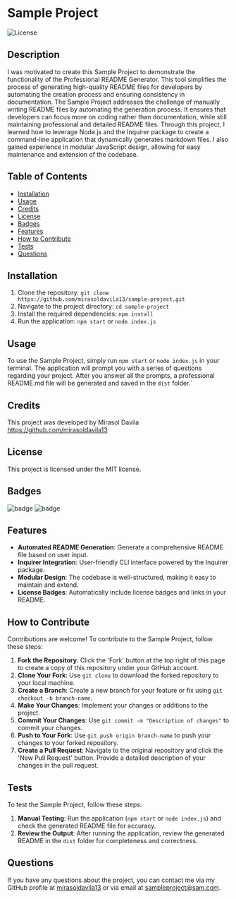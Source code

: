 # Sample Project

![License](https://img.shields.io/badge/License-MIT-blue.svg)

## Description
I was motivated to create this Sample Project to demonstrate the functionality of the Professional README Generator. This tool simplifies the process of generating high-quality README files for developers by automating the creation process and ensuring consistency in documentation. The Sample Project addresses the challenge of manually writing README files by automating the generation process. It ensures that developers can focus more on coding rather than documentation, while still maintaining professional and detailed README files. Through this project, I learned how to leverage Node.js and the Inquirer package to create a command-line application that dynamically generates markdown files. I also gained experience in modular JavaScript design, allowing for easy maintenance and extension of the codebase.

## Table of Contents
- [Installation](#installation)
- [Usage](#usage)
- [Credits](#credits)
- [License](#license)
- [Badges](#badges)
- [Features](#features)
- [How to Contribute](#how-to-contribute)
- [Tests](#tests)
- [Questions](#questions)

## Installation
1. Clone the repository: `git clone https://github.com/mirasoldavila13/sample-project.git`
2. Navigate to the project directory: `cd sample-project`
3. Install the required dependencies: `npm install`
4. Run the application: `npm start` or `node index.js`

## Usage
To use the Sample Project, simply run `npm start` or `node index.js` in your terminal. The application will prompt you with a series of questions regarding your project. After you answer all the prompts, a professional README.md file will be generated and saved in the `dist` folder.`

## Credits
This project was developed by Mirasol Davila https://github.com/mirasoldavila13

## License

  This project is licensed under the MIT license.

## Badges
![badge](https://img.shields.io/badge/license-MIT-blue.svg)
![badge](https://img.shields.io/github/repo-size/mirasoldavila13/ProReadMeGenerator)

## Features
- **Automated README Generation**: Generate a comprehensive README file based on user input. 
- **Inquirer Integration**: User-friendly CLI interface powered by the Inquirer package. 
- **Modular Design**: The codebase is well-structured, making it easy to maintain and extend. 
- **License Badges**: Automatically include license badges and links in your README.

## How to Contribute
Contributions are welcome! To contribute to the Sample Project, follow these steps: 
1. **Fork the Repository**: Click the 'Fork' button at the top right of this page to create a copy of this repository under your GitHub account. 
2. **Clone Your Fork**: Use `git clone` to download the forked repository to your local machine. 
3. **Create a Branch**: Create a new branch for your feature or fix using `git checkout -b branch-name`. 
4. **Make Your Changes**: Implement your changes or additions to the project. 
5. **Commit Your Changes**: Use `git commit -m "Description of changes"` to commit your changes. 
6. **Push to Your Fork**: Use `git push origin branch-name` to push your changes to your forked repository. 
7. **Create a Pull Request**: Navigate to the original repository and click the 'New Pull Request' button. Provide a detailed description of your changes in the pull request.

## Tests
To test the Sample Project, follow these steps: 
1. **Manual Testing**: Run the application (`npm start` or `node index.js`) and check the generated README file for accuracy. 
2. **Review the Output**: After running the application, review the generated README in the `dist` folder for completeness and correctness.

 ## Questions
If you have any questions about the project, you can contact me via my GitHub profile at [mirasoldavila13](https://github.com/mirasoldavila13) or via email at sampleproject@sam.com.

